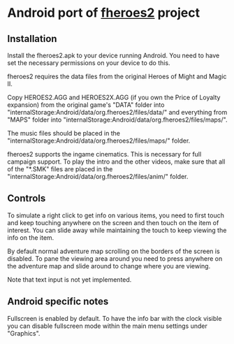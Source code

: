 # Android port of [**fheroes2**](README.md) project

## Installation
Install the fheroes2.apk to your device running Android. You need to have set the necessary permissions on your device to
do this.

fheroes2 requires the data files from the original Heroes of Might and Magic II.

Copy HEROES2.AGG and HEROES2X.AGG (if you own the Price of Loyalty expansion) from the original game's "DATA" folder into
"internalStorage:Android/data/org.fheroes2/files/data/" and everything from "MAPS" folder into
"internalStorage:Android/data/org.fheroes2/files/maps/".

The music files should be placed in the "internalStorage:Android/data/org.fheroes2/files/maps/" folder.

fheroes2 supports the ingame cinematics. This is necessary for full campaign support. To play the intro and the other
videos, make sure that all of the "*.SMK" files are placed in the "internalStorage:Android/data/org.fheroes2/files/anim/"
folder.

## Controls
To simulate a right click to get info on various items, you need to first touch and keep touching anywhere on the screen
and then touch on the item of interest. You can slide away while maintaining the touch to keep viewing the info on the item.

By default normal adventure map scrolling on the borders of the screen is disabled. To pane the viewing area around you
need to press anywhere on the adventure map and slide around to change where you are viewing.

Note that text input is not yet implemented.

## Android specific notes
Fullscreen is enabled by default. To have the info bar with the clock visible you can disable fullscreen mode within the
main menu settings under "Graphics".
